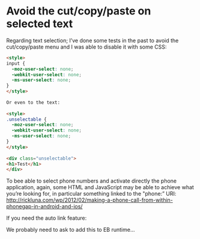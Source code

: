 # Avoid the cut/copy/paste on selected text

Regarding text selection; I’ve done some tests in the past to avoid the cut/copy/paste menu and I was able to disable it with some CSS:

```html
<style>
input {
  -moz-user-select: none;
  -webkit-user-select: none;
  -ms-user-select: none;
}
</style>
 
Or even to the text:
 
<style>
.unselectable {
  -moz-user-select: none;
  -webkit-user-select: none;
  -ms-user-select: none;
}
</style>
 
<div class="unselectable">
<h1>Test</h1>
</div>
```

To bee able to select phone numbers and activate directly the phone application, again, some HTML and JavaScript may be able to achieve what you’re looking for, in particular something linked to the "phone:” URI:
http://rickluna.com/wp/2012/02/making-a-phone-call-from-within-phonegap-in-android-and-ios/

If you need the auto link feature:


<uses-permission
android:autoLink="phone"
/>

We probably need to ask to add this to EB runtime…
